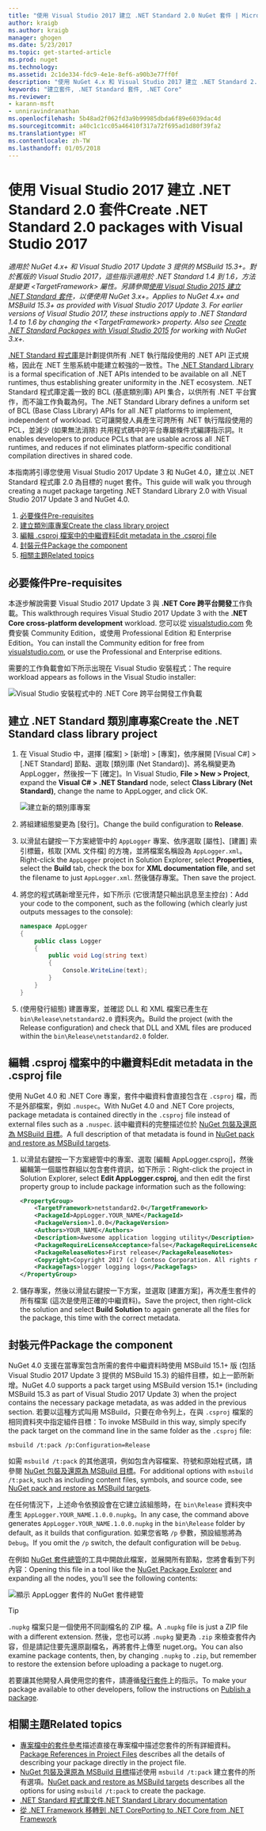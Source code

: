 ```yaml
---
title: "使用 Visual Studio 2017 建立 .NET Standard 2.0 NuGet 套件 | Microsoft Docs"
author: kraigb
ms.author: kraigb
manager: ghogen
ms.date: 5/23/2017
ms.topic: get-started-article
ms.prod: nuget
ms.technology: 
ms.assetid: 2c1de334-fdc9-4e1e-8ef6-a90b3e77ff0f
description: "使用 NuGet 4.x 和 Visual Studio 2017 建立 .NET Standard 2.0 NuGet 套件的端對端逐步解說。"
keywords: "建立套件, .NET Standard 套件, .NET Core"
ms.reviewer:
- karann-msft
- unniravindranathan
ms.openlocfilehash: 5b48ad2f062fd3a9b99985dbda6f89e6039dac4d
ms.sourcegitcommit: a40c1c1cc05a46410f317a72f695ad1d80f39fa2
ms.translationtype: HT
ms.contentlocale: zh-TW
ms.lasthandoff: 01/05/2018
---
```

# <a name="create-net-standard-20-packages-with-visual-studio-2017"></a><span data-ttu-id="45af9-104">使用 Visual Studio 2017 建立 .NET Standard 2.0 套件</span><span class="sxs-lookup"><span data-stu-id="45af9-104">Create .NET Standard 2.0 packages with Visual Studio 2017</span></span>

<span data-ttu-id="45af9-105">*適用於 NuGet 4.x+ 和 Visual Studio 2017 Update 3 提供的 MSBuild 15.3+。對於舊版的 Visual Studio 2017，這些指示適用於 .NET Standard 1.4 到 1.6，方法是變更 \<TargetFramework\> 屬性。另請參閱[使用 Visual Studio 2015 建立 .NET Standard 套件](../guides/create-net-standard-packages-vs2015.md)，以便使用 NuGet 3.x+。*</span><span class="sxs-lookup"><span data-stu-id="45af9-105">*Applies to NuGet 4.x+ and MSBuild 15.3+ as provided with Visual Studio 2017 Update 3. For earlier versions of Visual Studio 2017, these instructions apply to .NET Standard 1.4 to 1.6 by changing the \<TargetFramework\> property. Also see [Create .NET Standard Packages with Visual Studio 2015](../guides/create-net-standard-packages-vs2015.md) for working with NuGet 3.x+.*</span></span>

<span data-ttu-id="45af9-106">[.NET Standard 程式庫](/dotnet/articles/standard/library)是計劃提供所有 .NET 執行階段使用的 .NET API 正式規格，因此在 .NET 生態系統中能建立較強的一致性。</span><span class="sxs-lookup"><span data-stu-id="45af9-106">The [.NET Standard Library](/dotnet/articles/standard/library) is a formal specification of .NET APIs intended to be available on all .NET runtimes, thus establishing greater uniformity in the .NET ecosystem.</span></span> <span data-ttu-id="45af9-107">.NET Standard 程式庫定義一致的 BCL (基底類別庫) API 集合，以供所有 .NET 平台實作，而不論工作負載為何。</span><span class="sxs-lookup"><span data-stu-id="45af9-107">The .NET Standard Library defines a uniform set of BCL (Base Class Library) APIs for all .NET platforms to implement, independent of workload.</span></span> <span data-ttu-id="45af9-108">它可讓開發人員產生可跨所有 .NET 執行階段使用的 PCL，並減少 (如果無法消除) 共用程式碼中的平台專屬條件式編譯指示詞。</span><span class="sxs-lookup"><span data-stu-id="45af9-108">It enables developers to produce PCLs that are usable across all .NET runtimes, and reduces if not eliminates platform-specific conditional compilation directives in shared code.</span></span>

<span data-ttu-id="45af9-109">本指南將引導您使用 Visual Studio 2017 Update 3 和 NuGet 4.0，建立以 .NET Standard 程式庫 2.0 為目標的 nuget 套件。</span><span class="sxs-lookup"><span data-stu-id="45af9-109">This guide will walk you through creating a nuget package targeting .NET Standard Library 2.0 with Visual Studio 2017 Update 3 and NuGet 4.0.</span></span>

1. [<span data-ttu-id="45af9-110">必要條件</span><span class="sxs-lookup"><span data-stu-id="45af9-110">Pre-requisites</span></span>](#pre-requisites)
1. [<span data-ttu-id="45af9-111">建立類別庫專案</span><span class="sxs-lookup"><span data-stu-id="45af9-111">Create the class library project</span></span>](#create-the-netstandard-class-library-project)
1. [<span data-ttu-id="45af9-112">編輯 .csproj 檔案中的中繼資料</span><span class="sxs-lookup"><span data-stu-id="45af9-112">Edit metadata in the .csproj file</span></span>](#edit-metadata-in-the-csproj-file)
1. [<span data-ttu-id="45af9-113">封裝元件</span><span class="sxs-lookup"><span data-stu-id="45af9-113">Package the component</span></span>](#package-the-component)
1. [<span data-ttu-id="45af9-114">相關主題</span><span class="sxs-lookup"><span data-stu-id="45af9-114">Related topics</span></span>](#related-topics)

## <a name="pre-requisites"></a><span data-ttu-id="45af9-115">必要條件</span><span class="sxs-lookup"><span data-stu-id="45af9-115">Pre-requisites</span></span>

<span data-ttu-id="45af9-116">本逐步解說需要 Visual Studio 2017 Update 3 與 **.NET Core 跨平台開發**工作負載。</span><span class="sxs-lookup"><span data-stu-id="45af9-116">This walkthrough requires Visual Studio 2017 Update 3 with the **.NET Core cross-platform development** workload.</span></span> <span data-ttu-id="45af9-117">您可以從 [visualstudio.com](https://www.visualstudio.com/) 免費安裝 Community Edition，或使用 Professional Edition 和 Enterprise Edition。</span><span class="sxs-lookup"><span data-stu-id="45af9-117">You can install the Community edition for free from [visualstudio.com](https://www.visualstudio.com/), or use the Professional and Enterprise editions.</span></span>

<span data-ttu-id="45af9-118">需要的工作負載會如下所示出現在 Visual Studio 安裝程式：</span><span class="sxs-lookup"><span data-stu-id="45af9-118">The require workload appears as follows in the Visual Studio installer:</span></span>

![Visual Studio 安裝程式中的 .NET Core 跨平台開發工作負載](media/NuGet4-01-Workload.png)

## <a name="create-the-net-standard-class-library-project"></a><span data-ttu-id="45af9-120">建立 .NET Standard 類別庫專案</span><span class="sxs-lookup"><span data-stu-id="45af9-120">Create the .NET Standard class library project</span></span>

1. <span data-ttu-id="45af9-121">在 Visual Studio 中，選擇 [檔案] > [新增] > [專案]，依序展開 [Visual C#] > [.NET Standard] 節點、選取 [類別庫 (Net Standard)]、將名稱變更為 AppLogger，然後按一下 [確定]。</span><span class="sxs-lookup"><span data-stu-id="45af9-121">In Visual Studio, **File > New > Project**, expand the **Visual C# > .NET Standard** node, select **Class Library (Net Standard)**, change the name to AppLogger, and click OK.</span></span>

    ![建立新的類別庫專案](media/NuGet4-02-NewProject.png)

1. <span data-ttu-id="45af9-123">將組建組態變更為 [發行]。</span><span class="sxs-lookup"><span data-stu-id="45af9-123">Change the build configuration to **Release**.</span></span>
1. <span data-ttu-id="45af9-124">以滑鼠右鍵按一下方案總管中的 `AppLogger` 專案、依序選取 [屬性]、[建置] 索引標籤，核取 [XML 文件檔] 的方塊，並將檔案名稱設為 `AppLogger.xml`。</span><span class="sxs-lookup"><span data-stu-id="45af9-124">Right-click the `AppLogger` project in Solution Explorer, select **Properties**, select the **Build** tab, check the box for **XML documentation file**, and set the filename to just `AppLogger.xml`.</span></span> <span data-ttu-id="45af9-125">然後儲存專案。</span><span class="sxs-lookup"><span data-stu-id="45af9-125">Then save the project.</span></span>

1. <span data-ttu-id="45af9-126">將您的程式碼新增至元件，如下所示 (它很清楚只輸出訊息至主控台)：</span><span class="sxs-lookup"><span data-stu-id="45af9-126">Add your code to the component, such as the following (which clearly just outputs messages to the console):</span></span>

    ```cs
    namespace AppLogger
    {
        public class Logger
        {
            public void Log(string text)
            {
                Console.WriteLine(text);
            }
        }
    }
    ```

1. <span data-ttu-id="45af9-127">(使用發行組態) 建置專案，並確認 DLL 和 XML 檔案已產生在 `bin\Release\netstandard2.0` 資料夾內。</span><span class="sxs-lookup"><span data-stu-id="45af9-127">Build the project (with the Release configuration) and check that DLL and XML files are produced within the `bin\Release\netstandard2.0` folder.</span></span>

## <a name="edit-metadata-in-the-csproj-file"></a><span data-ttu-id="45af9-128">編輯 .csproj 檔案中的中繼資料</span><span class="sxs-lookup"><span data-stu-id="45af9-128">Edit metadata in the .csproj file</span></span>

<span data-ttu-id="45af9-129">使用 NuGet 4.0 和 .NET Core 專案，套件中繼資料會直接包含在 `.csproj` 檔，而不是外部檔案，例如 `.nuspec`。</span><span class="sxs-lookup"><span data-stu-id="45af9-129">With NuGet 4.0 and .NET Core projects, package metadata is contained directly in the `.csproj` file instead of external files such as a `.nuspec`.</span></span> <span data-ttu-id="45af9-130">該中繼資料的完整描述位於 [NuGet 包裝及還原為 MSBuild 目標](../schema/msbuild-targets.md#pack-target)。</span><span class="sxs-lookup"><span data-stu-id="45af9-130">A full description of that metadata is found in [NuGet pack and restore as MSBuild targets](../schema/msbuild-targets.md#pack-target).</span></span>

1. <span data-ttu-id="45af9-131">以滑鼠右鍵按一下方案總管中的專案、選取 [編輯 AppLogger.csproj]，然後編輯第一個屬性群組以包含套件資訊，如下所示：</span><span class="sxs-lookup"><span data-stu-id="45af9-131">Right-click the project in Solution Explorer, select **Edit AppLogger.csproj**, and then edit the first property group to include package information such as the following:</span></span>

    ```xml
    <PropertyGroup>
        <TargetFramework>netstandard2.0</TargetFramework>
        <PackageId>AppLogger.YOUR_NAME</PackageId>
        <PackageVersion>1.0.0</PackageVersion>
        <Authors>YOUR_NAME</Authors>
        <Description>Awesome application logging utility</Description>
        <PackageRequireLicenseAcceptance>false</PackageRequireLicenseAcceptance>
        <PackageReleaseNotes>First release</PackageReleaseNotes>
        <Copyright>Copyright 2017 (c) Contoso Corporation. All rights reserved.</Copyright>
        <PackageTags>logger logging logs</PackageTags>
    </PropertyGroup>
    ```

1. <span data-ttu-id="45af9-132">儲存專案，然後以滑鼠右鍵按一下方案，並選取 [建置方案]，再次產生套件的所有檔案 (這次是使用正確的中繼資料)。</span><span class="sxs-lookup"><span data-stu-id="45af9-132">Save the project, then right-click the solution and select **Build Solution** to again generate all the files for the package, this time with the correct metadata.</span></span>


## <a name="package-the-component"></a><span data-ttu-id="45af9-133">封裝元件</span><span class="sxs-lookup"><span data-stu-id="45af9-133">Package the component</span></span>

<span data-ttu-id="45af9-134">NuGet 4.0 支援在當專案包含所需的套件中繼資料時使用 MSBuild 15.1+ 版 (包括 Visual Studio 2017 Update 3 提供的 MSBuild 15.3) 的組件目標，如上一節所新增。</span><span class="sxs-lookup"><span data-stu-id="45af9-134">NuGet 4.0 supports a pack target using MSBuild version 15.1+ (including MSBuild 15.3 as part of Visual Studio 2017 Update 3) when the project contains the necessary package metadata, as was added in the previous section.</span></span> <span data-ttu-id="45af9-135">若要以這種方式叫用 MSBuild，只要在命令列上，在與 `.csproj` 檔案的相同資料夾中指定組件目標：</span><span class="sxs-lookup"><span data-stu-id="45af9-135">To invoke MSBuild in this way, simply specify the pack target on the command line in the same folder as the `.csproj` file:</span></span>

    msbuild /t:pack /p:Configuration=Release

<span data-ttu-id="45af9-136">如需 `msbuild /t:pack` 的其他選項，例如包含內容檔案、符號和原始程式碼，請參閱 [NuGet 包裝及還原為 MSBuild 目標](../schema/msbuild-targets.md#pack-target)。</span><span class="sxs-lookup"><span data-stu-id="45af9-136">For additional options with `msbuild /t:pack`, such as including content files, symbols, and source code, see [NuGet pack and restore as MSBuild targets](../schema/msbuild-targets.md#pack-target).</span></span>

<span data-ttu-id="45af9-137">在任何情況下，上述命令依預設會在它建立該組態時，在 `bin\Release` 資料夾中產生 `AppLogger.YOUR_NAME.1.0.0.nupkg`。</span><span class="sxs-lookup"><span data-stu-id="45af9-137">In any case, the command above generates `AppLogger.YOUR_NAME.1.0.0.nupkg` in the `bin\Release` folder by default, as it builds that configuration.</span></span> <span data-ttu-id="45af9-138">如果您省略 `/p` 參數，預設組態將為 `Debug`。</span><span class="sxs-lookup"><span data-stu-id="45af9-138">If you omit the `/p` switch, the default configuration will be `Debug`.</span></span> 

<span data-ttu-id="45af9-139">在例如 [NuGet 套件總管](https://github.com/NuGetPackageExplorer/NuGetPackageExplorer)的工具中開啟此檔案，並展開所有節點，您將會看到下列內容：</span><span class="sxs-lookup"><span data-stu-id="45af9-139">Opening this file in a tool like the [NuGet Package Explorer](https://github.com/NuGetPackageExplorer/NuGetPackageExplorer) and expanding all the nodes, you'll see the following contents:</span></span>

![顯示 AppLogger 套件的 NuGet 套件總管](media/NuGet4-03-PackageExplorer.png)

> [!Tip]
> <span data-ttu-id="45af9-141">`.nupkg` 檔案只是一個使用不同副檔名的 ZIP 檔。</span><span class="sxs-lookup"><span data-stu-id="45af9-141">A `.nupkg` file is just a ZIP file with a different extension.</span></span> <span data-ttu-id="45af9-142">然後，您也可以將 `.nupkg` 變更為 `.zip` 來檢查套件內容，但是請記住要先還原副檔名，再將套件上傳至 nuget.org。</span><span class="sxs-lookup"><span data-stu-id="45af9-142">You can also examine package contents, then, by changing `.nupkg` to `.zip`, but remember to restore the extension before uploading a package to nuget.org.</span></span>

<span data-ttu-id="45af9-143">若要讓其他開發人員使用您的套件，請遵循[發行套件](../create-packages/publish-a-package.md)上的指示。</span><span class="sxs-lookup"><span data-stu-id="45af9-143">To make your package available to other developers,  follow the instructions on [Publish a package](../create-packages/publish-a-package.md).</span></span>

## <a name="related-topics"></a><span data-ttu-id="45af9-144">相關主題</span><span class="sxs-lookup"><span data-stu-id="45af9-144">Related topics</span></span>

- <span data-ttu-id="45af9-145">[專案檔中的套件參考](../consume-packages/package-references-in-project-files.md)描述直接在專案檔中描述您套件的所有詳細資料。</span><span class="sxs-lookup"><span data-stu-id="45af9-145">[Package References in Project Files](../consume-packages/package-references-in-project-files.md) describes all the details of describing your package directly in the project file.</span></span>
- <span data-ttu-id="45af9-146">[NuGet 包裝及還原為 MSBuild 目標](../schema/msbuild-targets.md)描述使用 `msbuild /t:pack` 建立套件的所有選項。</span><span class="sxs-lookup"><span data-stu-id="45af9-146">[NuGet pack and restore as MSBuild targets](../schema/msbuild-targets.md) describes all the options for using `msbuild /t:pack` to create the package.</span></span>
- [<span data-ttu-id="45af9-147">.NET Standard 程式庫文件</span><span class="sxs-lookup"><span data-stu-id="45af9-147">.NET Standard Library documentation</span></span>](/dotnet/articles/standard/library)
- [<span data-ttu-id="45af9-148">從 .NET Framework 移轉到 .NET Core</span><span class="sxs-lookup"><span data-stu-id="45af9-148">Porting to .NET Core from .NET Framework</span></span>](/dotnet/articles/core/porting/index)
